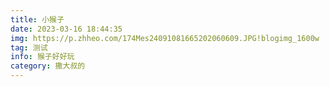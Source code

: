 ```yaml
---
title: 小猴子
date: 2023-03-16 18:44:35
img: https://p.zhheo.com/174Mes24091081665202060609.JPG!blogimg_1600w
tag: 测试
info: 猴子好好玩
category: 撒大叔的
---
```

